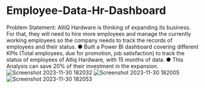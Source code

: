 # Employee-Data-Hr-Dashboard
Problem Statement:
AtliQ Hardware is thinking of expanding its business. For that, they will need to hire more employees and manage the currently working employees so the company needs to track the records of employees and their status.
●	Built a Power BI dashboard covering different KPIs (Total employees, due for promotion, job satisfaction) to track the status of employees of Atliq Hardware, with 15 months of data. 
●	This Analysis can save 20% of their investment in the expansion.
![Screenshot 2023-11-30 182032](https://github.com/Element-16/Employee-Data-Hr-Dashboard/assets/115886873/d7f19c93-67c1-4e99-9e0d-0bc3f2f28999)
![Screenshot 2023-11-30 182005](https://github.com/Element-16/Employee-Data-Hr-Dashboard/assets/115886873/62cd5416-7f25-4355-960d-7925cffb8c41)
![Screenshot 2023-11-30 182053](https://github.com/Element-16/Employee-Data-Hr-Dashboard/assets/115886873/24d2edf4-bbe3-4dd6-a8a3-dae03efb3769)




